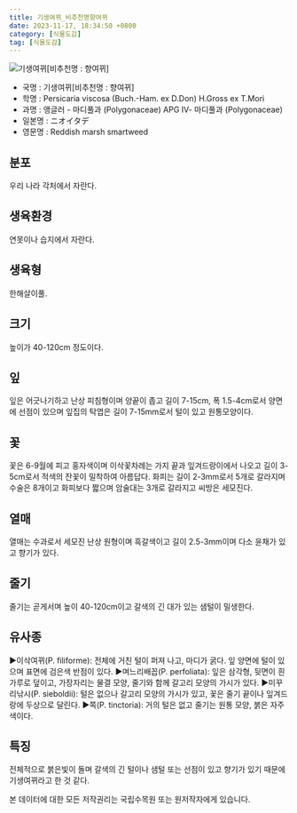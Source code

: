 ```yaml
---
title: 기생여뀌_비추천명향여뀌
date: 2023-11-17, 18:34:50 +0800
category: [식물도감]
tag: [식물도감]
---
```




![기생여뀌[비추천명 : 향여뀌]](http://www.nature.go.kr/fileUpload/plants/basic/Polygonaceae/Persicaria/1459/1_th2.JPG)
- 국명 : 기생여뀌[비추천명 : 향여뀌]
- 학명 : Persicaria viscosa (Buch.-Ham. ex D.Don) H.Gross ex T.Mori
- 과명 : 앵글러 - 마디풀과 (Polygonaceae) APG Ⅳ- 마디풀과 (Polygonaceae)
- 일본명 : ニオイタデ
- 영문명 : Reddish marsh smartweed


## 분포
우리 나라 각처에서 자란다.
## 생육환경
연못이나 습지에서 자란다.
## 생육형
한해살이풀.
## 크기
높이가 40-120cm 정도이다.
## 잎
잎은 어긋나기하고 난상 피침형이며 양끝이 좁고 길이 7-15cm, 폭 1.5-4cm로서 양면에 선점이 있으며 잎집의 탁엽은 길이 7-15mm로서 털이 있고 원통모양이다.
## 꽃
꽃은 6-9월에 피고 홍자색이며 이삭꽃차례는 가지 끝과 잎겨드랑이에서 나오고 길이 3-5cm로서 적색의 잔꽃이 밀착하여 아름답다. 화피는 길이 2-3mm로서 5개로 갈라지며 수술은 8개이고 화피보다 짧으며 암술대는 3개로 갈라지고 씨방은 세모진다.
## 열매
열매는 수과로서 세모진 난상 원형이며 흑갈색이고 길이 2.5-3mm이며 다소 윤채가 있고 향기가 있다.
## 줄기
줄기는 곧게서며 높이 40-120cm이고 갈색의 긴 대가 있는 샘털이 밀생한다.
## 유사종
▶이삭여뀌(P. filiforme): 전체에 거친 털이 퍼져 나고, 마디가 굵다. 잎 양면에 털이 있으며 표면에 검은색 반점이 있다.▶며느리배꼽(P. perfoliata): 잎은 삼각형, 뒷면이 흰 가루로 덮이고, 가장자리는 물결 모양, 줄기와 함께 갈고리 모양의 가시가 있다.▶미꾸리낚시(P. sieboldii): 털은 없으나 갈고리 모양의 가시가 있고, 꽃은 줄기 끝이나 잎겨드랑에 두상으로 달린다.▶쪽(P. tinctoria): 거의 털은 없고 줄기는 원통 모양, 붉은 자주색이다.
## 특징
전체적으로 붉은빛이 돌며 갈색의 긴 털이나 샘털 또는 선점이 있고 향기가 있기 때문에 기생여뀌라고 한 것 같다.






본 데이터에 대한 모든 저작권리는 국립수목원 또는 원저작자에게 있습니다.
